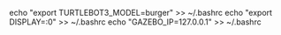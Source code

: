 echo "export TURTLEBOT3_MODEL=burger" >> ~/.bashrc
echo "export DISPLAY=:0" >> ~/.bashrc
echo "GAZEBO_IP=127.0.0.1" >> ~/.bashrc